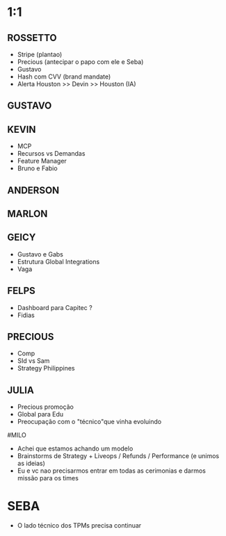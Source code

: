 
# 1:1

## ROSSETTO
- Stripe (plantao)
- Precious (antecipar o papo com ele e Seba)
- Gustavo
- Hash com CVV (brand mandate)
- Alerta Houston >> Devin >> Houston (IA)
  
## GUSTAVO

## KEVIN  
- MCP
- Recursos vs Demandas
- Feature Manager
- Bruno e Fabio

## ANDERSON

## MARLON

## GEICY  
- Gustavo e Gabs
- Estrutura Global Integrations
- Vaga

## FELPS
- Dashboard para Capitec ?
- Fidias

## PRECIOUS
- Comp
- SId vs Sam
- Strategy Philippines

## JULIA
- Precious promoção
- Global para Edu
- Preocupação com o "técnico"que vinha evoluindo

#MILO
- Achei que estamos achando um modelo
- Brainstorms de Strategy + Liveops / Refunds / Performance (e unimos as ideias)
- Eu e vc nao precisarmos entrar em todas as cerimonias e darmos missão para os times

# SEBA
- O lado técnico dos TPMs precisa continuar
  

